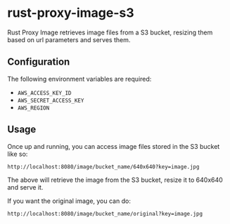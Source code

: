 # rust-proxy-image-s3

Rust Proxy Image retrieves image files from a S3 bucket, resizing them based on url parameters and serves them.

## Configuration

The following environment variables are required:

* `AWS_ACCESS_KEY_ID`
* `AWS_SECRET_ACCESS_KEY`
* `AWS_REGION`

## Usage

Once up and running, you can access image files stored in the S3 bucket like so:

    http://localhost:8080/image/bucket_name/640x640?key=image.jpg

The above will retrieve the image from the S3 bucket, resize it to 640x640 and serve it.

If you want the original image, you can do:

    http://localhost:8080/image/bucket_name/original?key=image.jpg
